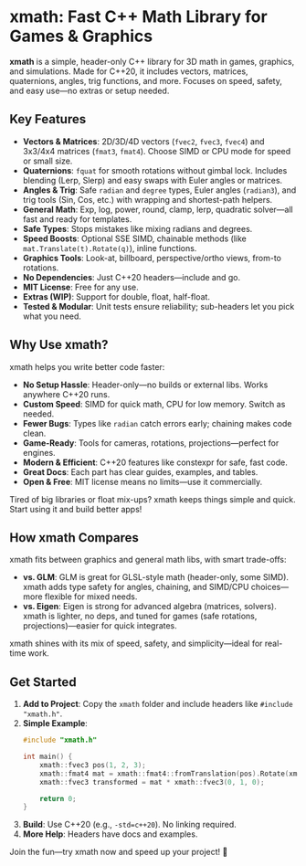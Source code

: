 ﻿# xmath: Fast C++ Math Library for Games & Graphics

**xmath** is a simple, header-only C++ library for 3D math in games, graphics, and simulations. Made for C++20, it includes vectors, matrices, quaternions, angles, trig functions, and more. Focuses on speed, safety, and easy use—no extras or setup needed.

## Key Features
- **Vectors & Matrices**: 2D/3D/4D vectors (`fvec2`, `fvec3`, `fvec4`) and 3x3/4x4 matrices (`fmat3`, `fmat4`). Choose SIMD or CPU mode for speed or small size.
- **Quaternions**: `fquat` for smooth rotations without gimbal lock. Includes blending (Lerp, Slerp) and easy swaps with Euler angles or matrices.
- **Angles & Trig**: Safe `radian` and `degree` types, Euler angles (`radian3`), and trig tools (Sin, Cos, etc.) with wrapping and shortest-path helpers.
- **General Math**: Exp, log, power, round, clamp, lerp, quadratic solver—all fast and ready for templates.
- **Safe Types**: Stops mistakes like mixing radians and degrees.
- **Speed Boosts**: Optional SSE SIMD, chainable methods (like `mat.Translate(t).Rotate(q)`), inline functions.
- **Graphics Tools**: Look-at, billboard, perspective/ortho views, from-to rotations.
- **No Dependencies**: Just C++20 headers—include and go.
- **MIT License**: Free for any use.
- **Extras (WIP)**: Support for double, float, half-float.
- **Tested & Modular**: Unit tests ensure reliability; sub-headers let you pick what you need.

## Why Use xmath?
xmath helps you write better code faster:

- **No Setup Hassle**: Header-only—no builds or external libs. Works anywhere C++20 runs.
- **Custom Speed**: SIMD for quick math, CPU for low memory. Switch as needed.
- **Fewer Bugs**: Types like `radian` catch errors early; chaining makes code clean.
- **Game-Ready**: Tools for cameras, rotations, projections—perfect for engines.
- **Modern & Efficient**: C++20 features like constexpr for safe, fast code.
- **Great Docs**: Each part has clear guides, examples, and tables.
- **Open & Free**: MIT license means no limits—use it commercially.

Tired of big libraries or float mix-ups? xmath keeps things simple and quick. Start using it and build better apps!

## How xmath Compares
xmath fits between graphics and general math libs, with smart trade-offs:

- **vs. GLM**: GLM is great for GLSL-style math (header-only, some SIMD). xmath adds type safety for angles, chaining, and SIMD/CPU choices—more flexible for mixed needs.
- **vs. Eigen**: Eigen is strong for advanced algebra (matrices, solvers). xmath is lighter, no deps, and tuned for games (safe rotations, projections)—easier for quick integrates.

xmath shines with its mix of speed, safety, and simplicity—ideal for real-time work.

## Get Started
1. **Add to Project**: Copy the `xmath` folder and include headers like `#include "xmath.h"`.
2. **Simple Example**:
   ```cpp
   #include "xmath.h"

   int main() {
       xmath::fvec3 pos(1, 2, 3);
       xmath::fmat4 mat = xmath::fmat4::fromTranslation(pos).Rotate(xmath::fquat::fromAxisAngle(xmath::fvec3::fromUnitX(), 90.0_xdeg));
       xmath::fvec3 transformed = mat * xmath::fvec3(0, 1, 0);

       return 0;
   }
   ```
3. **Build**: Use C++20 (e.g., `-std=c++20`). No linking required.
4. **More Help**: Headers have docs and examples.

Join the fun—try xmath now and speed up your project! 🚀
